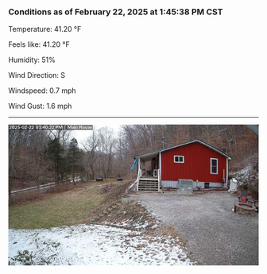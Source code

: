 ### Conditions as of February 22, 2025 at 1:45:38 PM CST 

Temperature: 41.20 &deg;F

Feels like: 41.20 &deg;F

Humidity: 51%

Wind Direction: S

Windspeed: 0.7 mph

Wind Gust: 1.6 mph

---

<img src="./images/latest.jpeg"/>

